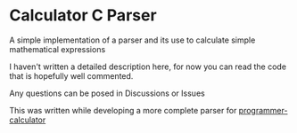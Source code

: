 # Calculator C Parser
A simple implementation of a parser and its use to calculate simple mathematical expressions

I haven't written a detailed description here, for now you can read the code that is hopefully well commented.

Any questions can be posed in Discussions or Issues

This was written while developing a more complete parser for [programmer-calculator](https://github.com/alt-romes/programmer-calculator)
